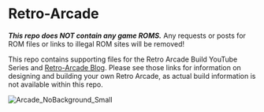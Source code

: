 # Retro-Arcade
***This repo does NOT contain any game ROMS.*** Any requests or posts for ROM files or links to illegal ROM sites will be removed!

This repo contains supporting files for the Retro Arcade Build YouTube Series and [Retro-Arcade Blog](https://retroarcadebuild.blogspot.com/).  Please see those links for information on designing and building your own Retro Arcade, as actual build information is not available within this repo.

![Arcade_NoBackground_Small](https://user-images.githubusercontent.com/55962781/162970385-5afbf766-9c5b-4977-962b-d0c367123df3.png)


